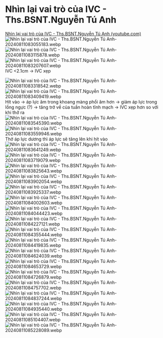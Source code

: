 # Nhìn lại vai trò của IVC - Ths.BSNT.Nguyễn Tú Anh
[Nhìn lại vai trò của IVC - Ths.BSNT.Nguyễn Tú Anh (youtube.com)](https://www.youtube.com/watch?v=yJpy6ypH0rg)
![Nhìn lại vai trò của IVC - Ths.BSNT.Nguyễn Tú Anh-20240811083055183.webp](./200%20FILES/201%20Image/Nh%C3%ACn%20l%E1%BA%A1i%20vai%20tr%C3%B2%20c%E1%BB%A7a%20IVC%20-%20Ths.BSNT.Nguy%E1%BB%85n%20T%C3%BA%20Anh-20240811083055183.webp)
![Nhìn lại vai trò của IVC - Ths.BSNT.Nguyễn Tú Anh-20240811083115878.webp](./200%20FILES/201%20Image/Nh%C3%ACn%20l%E1%BA%A1i%20vai%20tr%C3%B2%20c%E1%BB%A7a%20IVC%20-%20Ths.BSNT.Nguy%E1%BB%85n%20T%C3%BA%20Anh-20240811083115878.webp)
![Nhìn lại vai trò của IVC - Ths.BSNT.Nguyễn Tú Anh-20240811083207607.webp](./200%20FILES/201%20Image/Nh%C3%ACn%20l%E1%BA%A1i%20vai%20tr%C3%B2%20c%E1%BB%A7a%20IVC%20-%20Ths.BSNT.Nguy%E1%BB%85n%20T%C3%BA%20Anh-20240811083207607.webp)
IVC <2.1cm -> IVC xẹp

![Nhìn lại vai trò của IVC - Ths.BSNT.Nguyễn Tú Anh-20240811083318542.webp](./200%20FILES/201%20Image/Nh%C3%ACn%20l%E1%BA%A1i%20vai%20tr%C3%B2%20c%E1%BB%A7a%20IVC%20-%20Ths.BSNT.Nguy%E1%BB%85n%20T%C3%BA%20Anh-20240811083318542.webp)
![Nhìn lại vai trò của IVC - Ths.BSNT.Nguyễn Tú Anh-20240811083409419.webp](./200%20FILES/201%20Image/Nh%C3%ACn%20l%E1%BA%A1i%20vai%20tr%C3%B2%20c%E1%BB%A7a%20IVC%20-%20Ths.BSNT.Nguy%E1%BB%85n%20T%C3%BA%20Anh-20240811083409419.webp)
Hít vào -> áp lực âm trong khoang màng phổi âm hơn -> giảm áp lực trong lồng ngực (?) -> tăng trở về của tuần hoàn tĩnh mạch -> IVC xẹp hơn so với khi thở ra
![Nhìn lại vai trò của IVC - Ths.BSNT.Nguyễn Tú Anh-20240811083545390.webp](./200%20FILES/201%20Image/Nh%C3%ACn%20l%E1%BA%A1i%20vai%20tr%C3%B2%20c%E1%BB%A7a%20IVC%20-%20Ths.BSNT.Nguy%E1%BB%85n%20T%C3%BA%20Anh-20240811083545390.webp)
![Nhìn lại vai trò của IVC - Ths.BSNT.Nguyễn Tú Anh-20240811083559946.webp](./200%20FILES/201%20Image/Nh%C3%ACn%20l%E1%BA%A1i%20vai%20tr%C3%B2%20c%E1%BB%A7a%20IVC%20-%20Ths.BSNT.Nguy%E1%BB%85n%20T%C3%BA%20Anh-20240811083559946.webp)
Thở áp lực dương thì áp lực sẽ tăng lên khi hít vào
![Nhìn lại vai trò của IVC - Ths.BSNT.Nguyễn Tú Anh-20240811083641249.webp](./200%20FILES/201%20Image/Nh%C3%ACn%20l%E1%BA%A1i%20vai%20tr%C3%B2%20c%E1%BB%A7a%20IVC%20-%20Ths.BSNT.Nguy%E1%BB%85n%20T%C3%BA%20Anh-20240811083641249.webp)
![Nhìn lại vai trò của IVC - Ths.BSNT.Nguyễn Tú Anh-20240811083719079.webp](./200%20FILES/201%20Image/Nh%C3%ACn%20l%E1%BA%A1i%20vai%20tr%C3%B2%20c%E1%BB%A7a%20IVC%20-%20Ths.BSNT.Nguy%E1%BB%85n%20T%C3%BA%20Anh-20240811083719079.webp)
![Nhìn lại vai trò của IVC - Ths.BSNT.Nguyễn Tú Anh-20240811083825643.webp](./200%20FILES/201%20Image/Nh%C3%ACn%20l%E1%BA%A1i%20vai%20tr%C3%B2%20c%E1%BB%A7a%20IVC%20-%20Ths.BSNT.Nguy%E1%BB%85n%20T%C3%BA%20Anh-20240811083825643.webp)
![Nhìn lại vai trò của IVC - Ths.BSNT.Nguyễn Tú Anh-20240811083902054.webp](./200%20FILES/201%20Image/Nh%C3%ACn%20l%E1%BA%A1i%20vai%20tr%C3%B2%20c%E1%BB%A7a%20IVC%20-%20Ths.BSNT.Nguy%E1%BB%85n%20T%C3%BA%20Anh-20240811083902054.webp)
![Nhìn lại vai trò của IVC - Ths.BSNT.Nguyễn Tú Anh-20240811083925337.webp](./200%20FILES/201%20Image/Nh%C3%ACn%20l%E1%BA%A1i%20vai%20tr%C3%B2%20c%E1%BB%A7a%20IVC%20-%20Ths.BSNT.Nguy%E1%BB%85n%20T%C3%BA%20Anh-20240811083925337.webp)
![Nhìn lại vai trò của IVC - Ths.BSNT.Nguyễn Tú Anh-20240811084002603.webp](./200%20FILES/201%20Image/Nh%C3%ACn%20l%E1%BA%A1i%20vai%20tr%C3%B2%20c%E1%BB%A7a%20IVC%20-%20Ths.BSNT.Nguy%E1%BB%85n%20T%C3%BA%20Anh-20240811084002603.webp)
![Nhìn lại vai trò của IVC - Ths.BSNT.Nguyễn Tú Anh-20240811084044423.webp](./200%20FILES/201%20Image/Nh%C3%ACn%20l%E1%BA%A1i%20vai%20tr%C3%B2%20c%E1%BB%A7a%20IVC%20-%20Ths.BSNT.Nguy%E1%BB%85n%20T%C3%BA%20Anh-20240811084044423.webp)
![Nhìn lại vai trò của IVC - Ths.BSNT.Nguyễn Tú Anh-20240811084227121.webp](./200%20FILES/201%20Image/Nh%C3%ACn%20l%E1%BA%A1i%20vai%20tr%C3%B2%20c%E1%BB%A7a%20IVC%20-%20Ths.BSNT.Nguy%E1%BB%85n%20T%C3%BA%20Anh-20240811084227121.webp)
![Nhìn lại vai trò của IVC - Ths.BSNT.Nguyễn Tú Anh-20240811084355444.webp](./200%20FILES/201%20Image/Nh%C3%ACn%20l%E1%BA%A1i%20vai%20tr%C3%B2%20c%E1%BB%A7a%20IVC%20-%20Ths.BSNT.Nguy%E1%BB%85n%20T%C3%BA%20Anh-20240811084355444.webp)
![Nhìn lại vai trò của IVC - Ths.BSNT.Nguyễn Tú Anh-20240811084419835.webp](./200%20FILES/201%20Image/Nh%C3%ACn%20l%E1%BA%A1i%20vai%20tr%C3%B2%20c%E1%BB%A7a%20IVC%20-%20Ths.BSNT.Nguy%E1%BB%85n%20T%C3%BA%20Anh-20240811084419835.webp)
![Nhìn lại vai trò của IVC - Ths.BSNT.Nguyễn Tú Anh-20240811084624039.webp](./200%20FILES/201%20Image/Nh%C3%ACn%20l%E1%BA%A1i%20vai%20tr%C3%B2%20c%E1%BB%A7a%20IVC%20-%20Ths.BSNT.Nguy%E1%BB%85n%20T%C3%BA%20Anh-20240811084624039.webp)
![Nhìn lại vai trò của IVC - Ths.BSNT.Nguyễn Tú Anh-20240811084653729.webp](./200%20FILES/201%20Image/Nh%C3%ACn%20l%E1%BA%A1i%20vai%20tr%C3%B2%20c%E1%BB%A7a%20IVC%20-%20Ths.BSNT.Nguy%E1%BB%85n%20T%C3%BA%20Anh-20240811084653729.webp)
![Nhìn lại vai trò của IVC - Ths.BSNT.Nguyễn Tú Anh-20240811084726879.webp](./200%20FILES/201%20Image/Nh%C3%ACn%20l%E1%BA%A1i%20vai%20tr%C3%B2%20c%E1%BB%A7a%20IVC%20-%20Ths.BSNT.Nguy%E1%BB%85n%20T%C3%BA%20Anh-20240811084726879.webp)
![Nhìn lại vai trò của IVC - Ths.BSNT.Nguyễn Tú Anh-20240811084757702.webp](./200%20FILES/201%20Image/Nh%C3%ACn%20l%E1%BA%A1i%20vai%20tr%C3%B2%20c%E1%BB%A7a%20IVC%20-%20Ths.BSNT.Nguy%E1%BB%85n%20T%C3%BA%20Anh-20240811084757702.webp)
![Nhìn lại vai trò của IVC - Ths.BSNT.Nguyễn Tú Anh-20240811084837244.webp](./200%20FILES/201%20Image/Nh%C3%ACn%20l%E1%BA%A1i%20vai%20tr%C3%B2%20c%E1%BB%A7a%20IVC%20-%20Ths.BSNT.Nguy%E1%BB%85n%20T%C3%BA%20Anh-20240811084837244.webp)
![Nhìn lại vai trò của IVC - Ths.BSNT.Nguyễn Tú Anh-20240811084935440.webp](./200%20FILES/201%20Image/Nh%C3%ACn%20l%E1%BA%A1i%20vai%20tr%C3%B2%20c%E1%BB%A7a%20IVC%20-%20Ths.BSNT.Nguy%E1%BB%85n%20T%C3%BA%20Anh-20240811084935440.webp)
![Nhìn lại vai trò của IVC - Ths.BSNT.Nguyễn Tú Anh-20240811085104407.webp](./200%20FILES/201%20Image/Nh%C3%ACn%20l%E1%BA%A1i%20vai%20tr%C3%B2%20c%E1%BB%A7a%20IVC%20-%20Ths.BSNT.Nguy%E1%BB%85n%20T%C3%BA%20Anh-20240811085104407.webp)
![Nhìn lại vai trò của IVC - Ths.BSNT.Nguyễn Tú Anh-20240811085228089.webp](./200%20FILES/201%20Image/Nh%C3%ACn%20l%E1%BA%A1i%20vai%20tr%C3%B2%20c%E1%BB%A7a%20IVC%20-%20Ths.BSNT.Nguy%E1%BB%85n%20T%C3%BA%20Anh-20240811085228089.webp)
























